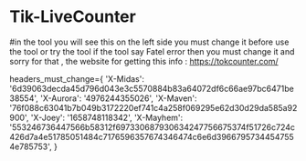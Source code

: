 # Tik-LiveCounter


#in the tool you will see this on the left side you must change it before use the tool or try the tool if the tool say Fatel error then you must change it and sorry for that ,  the website for getting this info : https://tokcounter.com/

headers_must_change={
'X-Midas': '6d39063decda45d796d043e3c5570884b83a64072df6c66ae97bc6471be38554',
'X-Aurora': '4976244355026',
'X-Maven': '76f088c63041b7b049b3172220ef741c4a258f069295e62d30d29da585a92900',
'X-Joey': '1658748118342',
'X-Mayhem': '553246736447566b58312f697330687930634247756675374f51726c724c426d7a4e51785051484c7176596357674346474c6e6d39667957344547554e785753',
}
